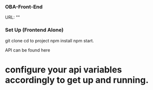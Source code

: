 ### OBA-Front-End

URL: ""

### Set Up (Frontend Alone)
git clone 
cd to project 
npm install 
npm start.

API can be found here
# configure your api variables accordingly to get up and running.
